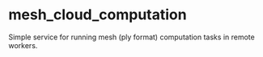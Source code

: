 # mesh_cloud_computation
Simple service for running mesh (ply format) computation tasks in remote workers.

